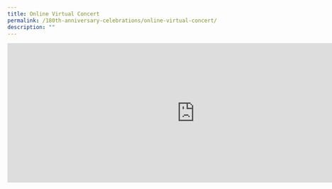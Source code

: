 ```yaml
---
title: Online Virtual Concert
permalink: /180th-anniversary-celebrations/online-virtual-concert/
description: ""
---
```

<iframe width="844" height="315" src="https://www.youtube.com/embed/HyQYEzcXhjY" title="SMSS 180th Anniversary Online Virtual Concert" frameborder="0" allow="accelerometer; autoplay; clipboard-write; encrypted-media; gyroscope; picture-in-picture" allowfullscreen></iframe>
